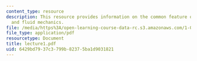```yaml
---
content_type: resource
description: This resource provides information on the common feature of solid mechanics
  and fluid mechanics.
file: /media/https%3A/open-learning-course-data-rc.s3.amazonaws.com/1-060-engineering-mechanics-ii-spring-2006/6429bd7937c3799b82375ba1d9031821_lecture1.pdf
file_type: application/pdf
resourcetype: Document
title: lecture1.pdf
uid: 6429bd79-37c3-799b-8237-5ba1d9031821
---
```

